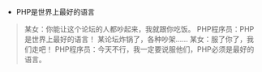 * PHP是世界上最好的语言

> 某女：你能让这个论坛的人都吵起来，我就跟你吃饭。
> PHP程序员：PHP是世界上最好的语言！
> 某论坛炸锅了，各种吵架……
> 某女：服了你了，我们走吧！
> PHP程序员：今天不行，我一定要说服他们，PHP必须是最好的语言。

